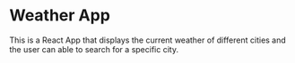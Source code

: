# Weather App

This is a React App that displays the current weather of different cities and the user can able to search for a specific city.


